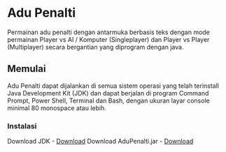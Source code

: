 # Adu Penalti
Permainan adu penalti dengan antarmuka berbasis teks dengan mode permainan Player vs AI / Komputer (Singleplayer) dan Player vs Player (Multiplayer) secara bergantian yang diprogram dengan java. 

## Memulai
Adu Penalti dapat dijalankan di semua sistem operasi yang telah terinstall Java Development Kit (JDK) dan dapat berjalan di program Command Prompt, Power Shell, Terminal dan Bash, dengan ukuran layar console minimal 80 monospace atau lebih.

### Instalasi
Download JDK - [Download](http://www.oracle.com/technetwork/java/javase/downloads/index.html)
Download AduPenalti.jar - [Download](https://github.com/fardhanardhi/AduPenalti2/raw/master/JAR%20File/AduPenalti.jar)